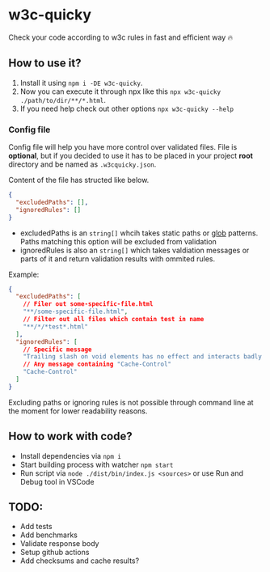 # w3c-quicky

Check your code according to w3c rules in fast and efficient way 🔥

## How to use it?

1. Install it using `npm i -DE w3c-quicky`.
2. Now you can execute it through npx like this `npx w3c-quicky ./path/to/dir/**/*.html`.
3. If you need help check out other options `npx w3c-quicky --help`

### Config file

Config file will help you have more control over validated files. File is **optional**, but if you decided to use it has to be placed in your project **root** directory and be named as `.w3cquicky.json`.

Content of the file has structed like below.

```json
{
  "excludedPaths": [],
  "ignoredRules": []
}
```

- excludedPaths is an `string[]` whcih takes static paths or [glob](https://www.npmjs.com/package/fast-glob) patterns. Paths matching this option will be excluded from validation
- ignoredRules is also an `string[]` which takes valdiation messages or parts of it and return validation results with ommited rules.

Example:

```json
{
  "excludedPaths": [
    // Filer out some-specific-file.html
    "**/some-specific-file.html",
    // Filter out all files which contain test in name
    "**/*/*test*.html"
  ],
  "ignoredRules": [
    // Specific message
    "Trailing slash on void elements has no effect and interacts badly with unquoted attribute values.",
    // Any message containing "Cache-Control"
    "Cache-Control"
  ]
}
```

Excluding paths or ignoring rules is not possible through command line at the moment for lower readability reasons.

## How to work with code?

- Install dependencies via `npm i`
- Start building process with watcher `npm start`
- Run script via `node ./dist/bin/index.js <sources>` or use Run and Debug tool in VSCode

## TODO:

- Add tests
- Add benchmarks
- Validate response body
- Setup github actions
- Add checksums and cache results?
